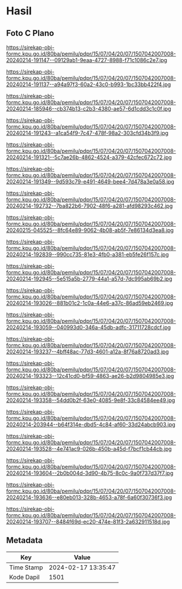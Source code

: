 # Hasil

## Foto C Plano

https://sirekap-obj-formc.kpu.go.id/80ba/pemilu/pdpr/15/07/04/20/07/1507042007008-20240214-191147--09129ab1-9eaa-4727-8988-f71c1086c2e7.jpg

https://sirekap-obj-formc.kpu.go.id/80ba/pemilu/pdpr/15/07/04/20/07/1507042007008-20240214-191137--a94a97f3-60a2-43c0-b993-1bc33bb422f4.jpg

https://sirekap-obj-formc.kpu.go.id/80ba/pemilu/pdpr/15/07/04/20/07/1507042007008-20240214-185946--cb374b13-c2b3-4380-ae57-6d1cdd3c1c0f.jpg

https://sirekap-obj-formc.kpu.go.id/80ba/pemilu/pdpr/15/07/04/20/07/1507042007008-20240214-191243--a1ca54f9-7c47-478f-98a2-303cfd34b3f9.jpg

https://sirekap-obj-formc.kpu.go.id/80ba/pemilu/pdpr/15/07/04/20/07/1507042007008-20240214-191321--5c7ae26b-4862-4524-a379-42cfec672c72.jpg

https://sirekap-obj-formc.kpu.go.id/80ba/pemilu/pdpr/15/07/04/20/07/1507042007008-20240214-191349--9d593c79-e491-4649-bee4-7d478a3e0a58.jpg

https://sirekap-obj-formc.kpu.go.id/80ba/pemilu/pdpr/15/07/04/20/07/1507042007008-20240214-192732--7ba822b6-7902-48f6-a281-afd98293c462.jpg

https://sirekap-obj-formc.kpu.go.id/80ba/pemilu/pdpr/15/07/04/20/07/1507042007008-20240215-045525--8fc64e89-9062-4b08-ab5f-7e86134d3ea8.jpg

https://sirekap-obj-formc.kpu.go.id/80ba/pemilu/pdpr/15/07/04/20/07/1507042007008-20240214-192839--990cc735-81e3-4fb0-a381-eb5fe26f157c.jpg

https://sirekap-obj-formc.kpu.go.id/80ba/pemilu/pdpr/15/07/04/20/07/1507042007008-20240214-192945--5e515a5b-2779-44a1-a57d-7dc995ab69b2.jpg

https://sirekap-obj-formc.kpu.go.id/80ba/pemilu/pdpr/15/07/04/20/07/1507042007008-20240214-193026--881b01c2-1c0a-44e6-a37c-86ad59eb2469.jpg

https://sirekap-obj-formc.kpu.go.id/80ba/pemilu/pdpr/15/07/04/20/07/1507042007008-20240214-193059--040993d0-346a-45db-adfc-31711728cdcf.jpg

https://sirekap-obj-formc.kpu.go.id/80ba/pemilu/pdpr/15/07/04/20/07/1507042007008-20240214-193237--4bff48ac-77d3-4601-a12a-8f76a8720ad3.jpg

https://sirekap-obj-formc.kpu.go.id/80ba/pemilu/pdpr/15/07/04/20/07/1507042007008-20240214-193323--12c41cd0-bf59-4863-ae26-b2d9804985e3.jpg

https://sirekap-obj-formc.kpu.go.id/80ba/pemilu/pdpr/15/07/04/20/07/1507042007008-20240214-193358--54dd0b2f-63e0-4085-9e8f-33c84584ee49.jpg

https://sirekap-obj-formc.kpu.go.id/80ba/pemilu/pdpr/15/07/04/20/07/1507042007008-20240214-203944--b64f314e-dbd5-4c84-af60-33d24abcb903.jpg

https://sirekap-obj-formc.kpu.go.id/80ba/pemilu/pdpr/15/07/04/20/07/1507042007008-20240214-193528--4e741ac9-026b-450b-a45d-f7bcf1cb44cb.jpg

https://sirekap-obj-formc.kpu.go.id/80ba/pemilu/pdpr/15/07/04/20/07/1507042007008-20240214-193604--2b0b004d-3d90-4b75-8c0c-9a0f737d37f7.jpg

https://sirekap-obj-formc.kpu.go.id/80ba/pemilu/pdpr/15/07/04/20/07/1507042007008-20240214-193636--e80eb013-328b-4653-a78f-6a60f30736f3.jpg

https://sirekap-obj-formc.kpu.go.id/80ba/pemilu/pdpr/15/07/04/20/07/1507042007008-20240214-193707--8484f69d-ec20-474e-81f3-2a632911518d.jpg


## Metadata

| Key        | Value               |
| ---------- | ------------------- |
| Time Stamp | 2024-02-17 13:35:47 |
| Kode Dapil | 1501                |




